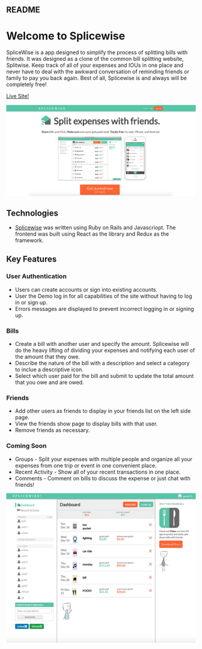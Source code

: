 ## README

# Welcome to Splicewise

SpliceWise is a app designed to simplify the process of splitting bills with friends. It was designed as a clone of the common bill splitting website, Splitwise. Keep track of all of your expenses and IOUs in one place and never have to deal with the awkward conversation of reminding friends or family to pay you back again. Best of all, Splicewise is and always will be completely free!

[Live Site!](https://splicewise.herokuapp.com/#/)

![alt text](https://github.com/emmad5/Splicewise/blob/master/app/assets/images/screenshot.png)

## Technologies
* [Splicewise](https://splicewise.herokuapp.com/#/) was written using Ruby on Rails and Javascriopt. The frontend was built using React as the library and Redux as the framework. 

## Key Features

### User Authentication
* Users can create accounts or sign into existing accounts. 
* User the Demo log in for all capabilities of the site without having to log in or sign up.
* Errors messages are displayed to prevent incorrect logging in or signing up. 

### Bills
* Create a bill with another user and specify the amount. Splicewise will do the heavy lifting of dividing your expenses and notifying each user of the amount that they owe.
* Describe the nature of the bill with a description and select a category to inclue a descriptive icon.
* Select which user paid for the bill and submit to update the total amount that you owe and are owed. 

### Friends
* Add other users as friends to display in your friends list on the left side page. 
* View the friends show page to display bills with that user.
* Remove friends as necessary.


### Coming Soon
* Groups - Split your expenses with multiple people and organize all your expenses from one trip or event in one convenient place. 
* Recent Activity - Show all of your recent transactions in one place.
* Comments - Comment on bills to discuss the expense or just chat with friends!

![alt text](https://github.com/emmad5/Splicewise/blob/master/app/assets/images/screenshot2.png)


